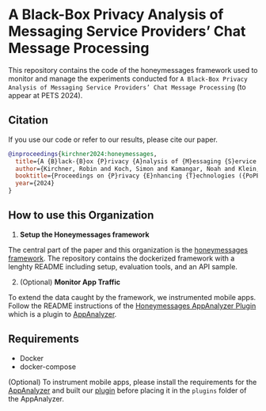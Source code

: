 # A Black-Box Privacy Analysis of Messaging Service Providers’ Chat Message Processing

This repository contains the code of the honeymessages framework used to monitor and manage the experiments conducted for `A Black-Box Privacy Analysis of Messaging Service Providers’ Chat Message Processing` (to appear at PETS 2024).

## Citation

If you use our code or refer to our results, please cite our paper.

```bibtex
@inproceedings{kirchner2024:honeymessages,
  title={A {B}lack-{B}ox {P}rivacy {A}nalysis of {M}essaging {S}ervice {P}roviders' {C}hat {M}essage {P}rocessing},
  author={Kirchner, Robin and Koch, Simon and Kamangar, Noah and Klein, David and Johns, Martin},
  booktitle={Proceedings on {P}rivacy {E}nhancing {T}echnologies ({PoPETs})},
  year={2024}
}
```

## How to use this Organization

1. **Setup the Honeymessages framework**

The central part of the paper and this organization is the [honeymessages framework](https://github.com/honeymessages/honeymessages-framework).
The repository contains the dockerized framework with a lenghty README including setup, evaluation tools, and an API sample.

2. (Optional) **Monitor App Traffic**

To extend the data caught by the framework, we instrumented mobile apps.
Follow the README instructions of the [Honeymessages AppAnalyzer Plugin](https://github.com/honeymessages/honeymessages-appanalyzer-plugin) which is a plugin to [AppAnalyzer](https://github.com/simkoc/scala-appanalyzer).

## Requirements

- Docker
- docker-compose

(Optional) To instrument mobile apps, please install the requirements for the [AppAnalyzer](https://github.com/simkoc/scala-appanalyzer) and built our [plugin](https://github.com/honeymessages/honeymessages-appanalyzer-plugin) before placing it in the `plugins` folder of the AppAnalyzer.
